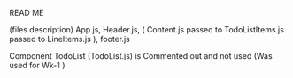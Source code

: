  READ ME


(files description)
App.js,
Header.js,
( Content.js passed to TodoListItems.js passed to LineItems.js ),
footer.js


Component TodoList (TodoList.js) is Commented out and not used (Was used for Wk-1 )

